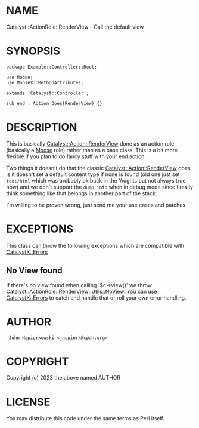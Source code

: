 # NAME

Catalyst::ActionRole::RenderView - Call the default view

# SYNOPSIS

    package Example::Controller::Root;

    use Moose;
    use MooseX::MethodAttributes;

    extends 'Catalyst::Controller';

    sub end : Action Does(RenderView) {}

# DESCRIPTION

This is basically [Catalyst::Action::RenderView](https://metacpan.org/pod/Catalyst%3A%3AAction%3A%3ARenderView) done as an action role (basically a [Moose](https://metacpan.org/pod/Moose)
role) rather than as a base class.  This is a bit more flexible if you plan to do fancy
stuff with your end action.

Two things it doesn't do that the classic [Catalyst::Action::RenderView](https://metacpan.org/pod/Catalyst%3A%3AAction%3A%3ARenderView) does is it doesn't
set a default content type if none is found (old one just set `text/html` which was probably
ok back in the 'Aughts but not always true now) and we don't support the `dump_info` when in
debug mode since I really think something like that belongs in another part of the stack.

I'm willing to be proven wrong, just send me your use cases and patches.

# EXCEPTIONS

This class can throw the following exceptions which are compatible with [CatalystX::Errors](https://metacpan.org/pod/CatalystX%3A%3AErrors)

## No View found

If there's no view found when calling '$c->view()' we throw [Catalyst::ActionRole::RenderView::Utils::NoView](https://metacpan.org/pod/Catalyst%3A%3AActionRole%3A%3ARenderView%3A%3AUtils%3A%3ANoView).
You can use [CatalystX::Errors](https://metacpan.org/pod/CatalystX%3A%3AErrors) to catch and handle that or roll your own error handling.

# AUTHOR

     John Napiorkowski <jnapiork@cpan.org>
    

# COPYRIGHT

Copyright (c) 2023 the above named AUTHOR

# LICENSE

You may distribute this code under the same terms as Perl itself.
